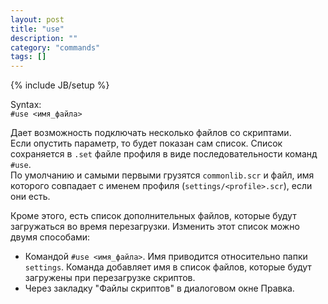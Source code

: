 ```yaml
---
layout: post
title: "use"
description: ""
category: "commands"
tags: []
---
```

{% include JB/setup %}

Syntax:  
`#use <имя_файла>`

Дает возможность подключать несколько файлов со скриптами.   
Если опустить параметр, то будет показан сам список. Список сохраняется в `.set` файле профиля в виде последовательности команд `#use`.  
По умолчанию и самыми первыми грузятся `commonlib.scr` и файл, имя которого совпадает с именем профиля (`settings/<profile>.scr`), если они есть.   

Кроме этого, есть список дополнительных файлов, которые будут загружаться во время перезагрузки. Изменить этот список можно двумя способами:  

- Командой `#use <имя_файла>`. Имя приводится относительно папки `settings`. Команда добавляет имя в список файлов, которые будут загружены при перезагрузке скриптов.
- Через закладку "Файлы скриптов" в диалоговом окне Правка.
